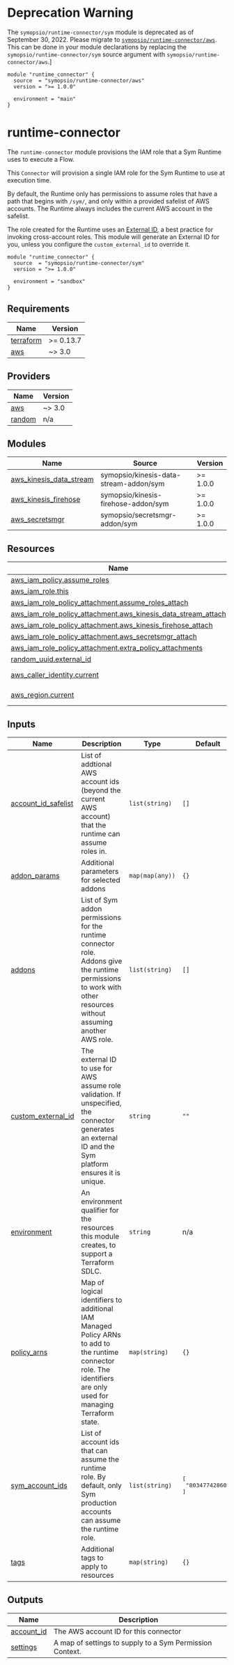 # Deprecation Warning
The `symopsio/runtime-connector/sym` module is deprecated as of September 30, 2022. Please migrate to [`symopsio/runtime-connector/aws`](https://registry.terraform.io/modules/symopsio/runtime-connector/aws/latest). This can be done in your module declarations by replacing the `symopsio/runtime-connector/sym` source argument with `symopsio/runtime-connector/aws`.]

```
module "runtime_connector" {
  source  = "symopsio/runtime-connector/aws"
  version = ">= 1.0.0"

  environment = "main"
}
```

# runtime-connector

The `runtime-connector` module provisions the IAM role that a Sym Runtime uses to execute a Flow.

This `Connector` will provision a single IAM role for the Sym Runtime to use at execution time.

By default, the Runtime only has permissions to assume roles that have a path that begins with `/sym/`, and only within a provided safelist of AWS accounts. The Runtime always includes the current AWS account in the safelist.

The role created for the Runtime uses an [External ID](https://docs.aws.amazon.com/IAM/latest/UserGuide/id_roles_common-scenarios_third-party.html), a best practice for invoking cross-account roles. This module will generate an External ID for you, unless you configure the `custom_external_id` to override it.

```hcl
module "runtime_connector" {
  source  = "symopsio/runtime-connector/sym"
  version = ">= 1.0.0"

  environment = "sandbox"
}
```

<!-- BEGIN_TF_DOCS -->
## Requirements

| Name | Version |
|------|---------|
| <a name="requirement_terraform"></a> [terraform](#requirement\_terraform) | >= 0.13.7 |
| <a name="requirement_aws"></a> [aws](#requirement\_aws) | ~> 3.0 |

## Providers

| Name | Version |
|------|---------|
| <a name="provider_aws"></a> [aws](#provider\_aws) | ~> 3.0 |
| <a name="provider_random"></a> [random](#provider\_random) | n/a |

## Modules

| Name | Source | Version |
|------|--------|---------|
| <a name="module_aws_kinesis_data_stream"></a> [aws\_kinesis\_data\_stream](#module\_aws\_kinesis\_data\_stream) | symopsio/kinesis-data-stream-addon/sym | >= 1.0.0 |
| <a name="module_aws_kinesis_firehose"></a> [aws\_kinesis\_firehose](#module\_aws\_kinesis\_firehose) | symopsio/kinesis-firehose-addon/sym | >= 1.0.0 |
| <a name="module_aws_secretsmgr"></a> [aws\_secretsmgr](#module\_aws\_secretsmgr) | symopsio/secretsmgr-addon/sym | >= 1.0.0 |

## Resources

| Name | Type |
|------|------|
| [aws_iam_policy.assume_roles](https://registry.terraform.io/providers/hashicorp/aws/latest/docs/resources/iam_policy) | resource |
| [aws_iam_role.this](https://registry.terraform.io/providers/hashicorp/aws/latest/docs/resources/iam_role) | resource |
| [aws_iam_role_policy_attachment.assume_roles_attach](https://registry.terraform.io/providers/hashicorp/aws/latest/docs/resources/iam_role_policy_attachment) | resource |
| [aws_iam_role_policy_attachment.aws_kinesis_data_stream_attach](https://registry.terraform.io/providers/hashicorp/aws/latest/docs/resources/iam_role_policy_attachment) | resource |
| [aws_iam_role_policy_attachment.aws_kinesis_firehose_attach](https://registry.terraform.io/providers/hashicorp/aws/latest/docs/resources/iam_role_policy_attachment) | resource |
| [aws_iam_role_policy_attachment.aws_secretsmgr_attach](https://registry.terraform.io/providers/hashicorp/aws/latest/docs/resources/iam_role_policy_attachment) | resource |
| [aws_iam_role_policy_attachment.extra_policy_attachments](https://registry.terraform.io/providers/hashicorp/aws/latest/docs/resources/iam_role_policy_attachment) | resource |
| [random_uuid.external_id](https://registry.terraform.io/providers/hashicorp/random/latest/docs/resources/uuid) | resource |
| [aws_caller_identity.current](https://registry.terraform.io/providers/hashicorp/aws/latest/docs/data-sources/caller_identity) | data source |
| [aws_region.current](https://registry.terraform.io/providers/hashicorp/aws/latest/docs/data-sources/region) | data source |

## Inputs

| Name | Description | Type | Default | Required |
|------|-------------|------|---------|:--------:|
| <a name="input_account_id_safelist"></a> [account\_id\_safelist](#input\_account\_id\_safelist) | List of addtional AWS account ids (beyond the current AWS account) that the runtime can assume roles in. | `list(string)` | `[]` | no |
| <a name="input_addon_params"></a> [addon\_params](#input\_addon\_params) | Additional parameters for selected addons | `map(map(any))` | `{}` | no |
| <a name="input_addons"></a> [addons](#input\_addons) | List of Sym addon permissions for the runtime connector role. Addons give the runtime permissions to work with other resources without assuming another AWS role. | `list(string)` | `[]` | no |
| <a name="input_custom_external_id"></a> [custom\_external\_id](#input\_custom\_external\_id) | The external ID to use for AWS assume role validation. If unspecified, the connector generates an external ID and the Sym platform ensures it is unique. | `string` | `""` | no |
| <a name="input_environment"></a> [environment](#input\_environment) | An environment qualifier for the resources this module creates, to support a Terraform SDLC. | `string` | n/a | yes |
| <a name="input_policy_arns"></a> [policy\_arns](#input\_policy\_arns) | Map of logical identifiers to additional IAM Managed Policy ARNs to add to the runtime connector role. The identifiers are only used for managing Terraform state. | `map(string)` | `{}` | no |
| <a name="input_sym_account_ids"></a> [sym\_account\_ids](#input\_sym\_account\_ids) | List of account ids that can assume the runtime role. By default, only Sym production accounts can assume the runtime role. | `list(string)` | <pre>[<br>  "803477428605"<br>]</pre> | no |
| <a name="input_tags"></a> [tags](#input\_tags) | Additional tags to apply to resources | `map(string)` | `{}` | no |

## Outputs

| Name | Description |
|------|-------------|
| <a name="output_account_id"></a> [account\_id](#output\_account\_id) | The AWS account ID for this connector |
| <a name="output_settings"></a> [settings](#output\_settings) | A map of settings to supply to a Sym Permission Context. |
<!-- END_TF_DOCS -->

